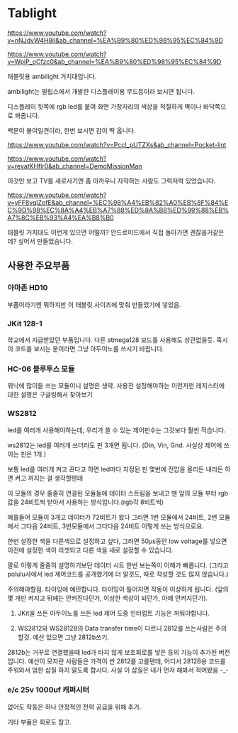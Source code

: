 # Tablight

https://www.youtube.com/watch?v=nNJdvW4H8iI&ab_channel=%EA%B9%80%ED%98%95%EC%84%9D

https://www.youtube.com/watch?v=WpiP_oCfzc0&ab_channel=%EA%B9%80%ED%98%95%EC%84%9D

태블릿용 ambilight 거치대입니다.

ambilight는 필립스에서 개발한 디스플레이용 무드등이라 보시면 됩니다.

디스플레이 뒷쪽에 rgb led를 붙여 화면 가장자리의 색상을 적절하게 벽이나 바닥쪽으로 쏴줍니다.

백문이 불여일견이라, 한번 보시면 감이 딱 옵니다.

https://www.youtube.com/watch?v=PccI_pUTZXs&ab_channel=Pocket-lint

https://www.youtube.com/watch?v=revatKHflr0&ab_channel=DemoMissionMan

이것만 보고 TV를 새로사기엔 좀 아까우니 자작하는 사람도 그럭저럭 있었습니다.

https://www.youtube.com/watch?v=yFF8vqlZofE&ab_channel=%EC%98%A4%EB%82%A0%EB%8F%84%EC%9D%98%EC%8A%A4%EB%A7%88%ED%8A%B8%ED%99%88%EB%A7%8C%EB%93%A4%EA%B8%B0

태블릿 거치대도 이런게 있으면 어떨까? 안드로이드에서 직접 돌아가면 괜찮을거같은데? 싶어서 만들었습니다.

## 사용한 주요부품

### 아마존 HD10 

부품이라기엔 뭐하지만 이 태블릿 사이즈에 맞춰 만들었기에 넣었음.

### JKit 128-1

학교에서 지급받았던 부품입니다. 다른 atmega128 보드를 사용해도 상관없을듯. 혹시 이 코드를 보시는 분이라면 그냥 아두이노를 쓰시기 바랍니다.

### HC-06 블루투스 모듈

워낙에 많이들 쓰는 모듈이니 설명은 생략. 사용전 설정해야하는 이런저런 레지스터에 대한 설명은 구글링해서 찾아보기

### WS2812

led를 여러개 사용해야하는데, 우리가 쓸 수 있는 제어핀수는 그것보다 훨씬 적습니다.

ws2812는 led를 여러개 쓰더라도 핀 3개면 됩니다. (Din, Vin, Gnd. 사실상 제어에 쓰이는 핀은 1개.)

보통 led를 여러개 켜고 끈다고 하면 led마다 지정된 핀 몇번에 전압을 올리든 내리든 하면 켜고 꺼지는 걸 생각할텐데

이 모듈의 경우 줄줄히 연결된 모듈들에 데이터 스트림을 보내고 맨 앞의 모듈 부터 rgb값을 24비트씩 받아서 사용하는 방식입니다.(rgb각 8비트씩)

예를들어 모듈이 3개고 데이터가 72비트가 왔다 그러면 1번 모듈에서 24비트, 2번 모듈에서 그다음 24비트, 3번모듈에서 그다다음 24비트 이렇게 쓰는 방식으로요.

한번 설정한 색을 다른색으로 설정하고 싶다, 그러면 50µs동안 low voltage를 넣으면 이전에 설정한 색이 리셋되고 다른 색을 새로 설정할 수 있습니다.

말로 이렇게 줄줄히 설명하기보단 데이터 시트 한번 보는쪽이 이해가 빠릅니다. (그리고 polulu사에서 led 제어코드를 공개했기에 더 알것도, 따로 작성할 것도 많지 않습니다.)

주의해야할점. 타이밍에 예민합니다. 타이밍이 틀어지면 작동이 이상하게 됩니다. (앞의 몇 개만 켜지고 뒤에는 안켜진다던가, 이상한 색상이 되던가, 아예 안켜지던가).

1. JKit을 쓰든 아두이노를 쓰든 led 제어 도중 인터럽트 기능은 꺼둬야합니다.

2. WS2812와 WS2812B의 Data transfer time이 다르니 2812를 쓰는사람은 주의할것. 예산 있으면 그냥 2812b쓰기.

2812b는 거꾸로 연결했을때 led가 타지 않게 보호회로를 넣은 등의 기능이 추가된 버전입니다.
예산이 모자란 사람들은 가격이 싼 2812를 고를텐데, 어디서 2812B용 코드를 주워와서 엄한 삽질 하지 말도록 합시다.
사실 이 삽질은 내가 먼저 해봐서 적어봤음 -_-

### e/c 25v 1000uf 캐퍼시터

없어도 작동은 하나 안정적인 전력 공급을 위해 추가.

기타 부품은 회로도 참고.

